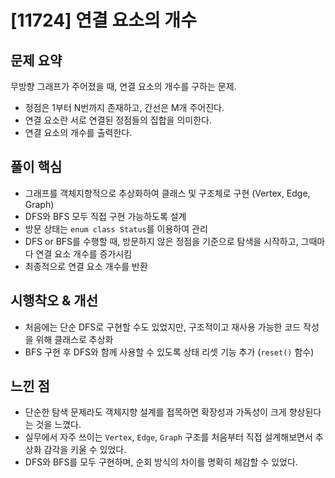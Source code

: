 # [11724] 연결 요소의 개수

## 문제 요약
무방향 그래프가 주어졌을 때, 연결 요소의 개수를 구하는 문제.
- 정점은 1부터 N번까지 존재하고, 간선은 M개 주어진다.
- 연결 요소란 서로 연결된 정점들의 집합을 의미한다.
- 연결 요소의 개수를 출력한다.

## 풀이 핵심
- 그래프를 객체지향적으로 추상화하여 클래스 및 구조체로 구현 (Vertex, Edge, Graph)
- DFS와 BFS 모두 직접 구현 가능하도록 설계
- 방문 상태는 `enum class Status`를 이용하여 관리
- DFS or BFS를 수행할 때, 방문하지 않은 정점을 기준으로 탐색을 시작하고, 그때마다 연결 요소 개수를 증가시킴
- 최종적으로 연결 요소 개수를 반환

## 시행착오 & 개선
- 처음에는 단순 DFS로 구현할 수도 있었지만, 구조적이고 재사용 가능한 코드 작성을 위해 클래스로 추상화
- BFS 구현 후 DFS와 함께 사용할 수 있도록 상태 리셋 기능 추가 (`reset()` 함수)

## 느낀 점
- 단순한 탐색 문제라도 객체지향 설계를 접목하면 확장성과 가독성이 크게 향상된다는 것을 느꼈다.
- 실무에서 자주 쓰이는 `Vertex`, `Edge`, `Graph` 구조를 처음부터 직접 설계해보면서 추상화 감각을 키울 수 있었다.
- DFS와 BFS를 모두 구현하며, 순회 방식의 차이를 명확히 체감할 수 있었다.
